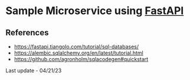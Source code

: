 # Sample Microservice using [FastAPI](https://fastapi.tiangolo.com)

## References
* https://fastapi.tiangolo.com/tutorial/sql-databases/
* https://alembic.sqlalchemy.org/en/latest/tutorial.html
* https://github.com/agronholm/sqlacodegen#quickstart

Last update - 04/21/23
